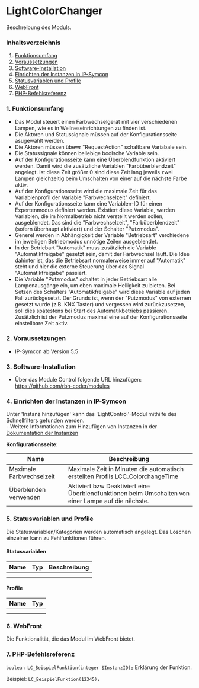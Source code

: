 # LightColorChanger
Beschreibung des Moduls.

### Inhaltsverzeichnis

1. [Funktionsumfang](#1-funktionsumfang)
2. [Voraussetzungen](#2-voraussetzungen)
3. [Software-Installation](#3-software-installation)
4. [Einrichten der Instanzen in IP-Symcon](#4-einrichten-der-instanzen-in-ip-symcon)
5. [Statusvariablen und Profile](#5-statusvariablen-und-profile)
6. [WebFront](#6-webfront)
7. [PHP-Befehlsreferenz](#7-php-befehlsreferenz)

### 1. Funktionsumfang

* Das Modul steuert einen Farbwechselgerät mit vier verschiedenen Lampen, wie es in Wellneseinrichtungen zu finden ist.
* Die Aktoren und Statussignale müssen auf der Konfigurationsseite asugewählt werden.
* Die Aktoren müssen übewr "RequestAction" schaltbare Variabale sein. 
* Die Statussignale können beliebige boolsche Variable sein.
* Auf der Konfigurationsseite kann eine Überblendfunktion aktiviert werden. Damit wird die zusätzliche Variablen "Farbüberblendzeit" angelegt. Ist diese
  Zeit größer 0 sind diese Zeit lang jeweils zwei Lampen gleichzeitig beim Umschalten von einer auf die nächste Farbe aktiv.
* Auf der Konfigurationsseite wird die maximale Zeit für das Variablenprofil der Variable "Farbwechselzeit" definiert.
* Auf der Konfigurationsseite kann eine Variablen-ID für einen Expertenmodus definiert werden. Existiert diese Variable, werden Variablen, die im Normalbetrieb nicht
  verstellt werden sollen, ausgeblendet. Das sind die "Farbwechselzeit", "Farbüberblendzeit" (sofern überhaupt aktiviert) und der Schalter "Putzmodus".
* Generel werden in Abhängigkeit der Variable "Betriebsart" verchiedene im jeweiligen Betriebmodus unnötige Zeilen ausgeblendet.
* In der Betriebart "Automatik" muss zusätzlich die Variable "Automatikfreigabe" gesetzt sein, damit der Farbwechsel läuft. Die Idee dahinter ist, das die 
  Betriebsart normalerweise immer auf "Automatik" steht und hier die externe Steuerung über das Signal "Automatikfreigabe" passiert.
* Die Variable "Putzmodus" schaltet in jeder Betriebsart alle Lampenausgänge ein, um eben maximale Helligkeit zu bieten. Bei Setzen des Schalters "Automatikfreigabe"     wird diese Variable auf jeden Fall zurückgesetzt. Der Grunds ist, wenn der "Putzmodus" von externen gesetzt wurde (z.B. KNX Taster) und vergessen wird   	         zurückzusetzen, soll dies spätestens bei Start des Automatikbetriebs passieren. Zusätzlich ist der Putzmodus maximal eine auf der Konfigurationsseite einstellbare     Zeit aktiv.

### 2. Voraussetzungen

- IP-Symcon ab Version 5.5

### 3. Software-Installation

* Über das Module Control folgende URL hinzufügen: https://github.com/rbh-coder/modules

### 4. Einrichten der Instanzen in IP-Symcon

 Unter 'Instanz hinzufügen' kann das 'LightControl'-Modul mithilfe des Schnellfilters gefunden werden.  
	- Weitere Informationen zum Hinzufügen von Instanzen in der [Dokumentation der Instanzen](https://www.symcon.de/service/dokumentation/konzepte/instanzen/#Instanz_hinzufügen)

__Konfigurationsseite__:

Name     | Beschreibung
-------- | ------------------
 Maximale Farbwechselzeit        | Maximale Zeit in Minuten die automatisch erstellten Profils LCC_ColorchangeTime 
 Überblenden verwenden        | Aktiviert bzw Deaktiviert eine Überblendfunktionen beim Umschalten von einer Lampe auf die nächste.

### 5. Statusvariablen und Profile

Die Statusvariablen/Kategorien werden automatisch angelegt. Das Löschen einzelner kann zu Fehlfunktionen führen.

#### Statusvariablen

Name   | Typ     | Beschreibung
------ | ------- | ------------
       |         |
       |         |

#### Profile

Name   | Typ
------ | -------
       |
       |

### 6. WebFront

Die Funktionalität, die das Modul im WebFront bietet.

### 7. PHP-Befehlsreferenz

`boolean LC_BeispielFunktion(integer $InstanzID);`
Erklärung der Funktion.

Beispiel:
`LC_BeispielFunktion(12345);`
